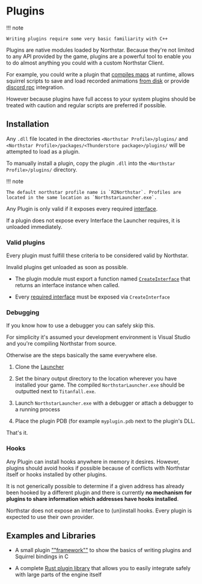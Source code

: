 # Plugins

!!! note

    Writing plugins require some very basic familiarity with C++


Plugins are native modules loaded by Northstar. Because they're not limited to any API provided by the game, plugins are a powerful tool to enable you to do almost anything you could with a custom Northstar Client.

For example, you could write a plugin that [compiles maps](https://github.com/catornot/furnace) at runtime, allows squirrel scripts to save and load recorded animations [from disk](https://github.com/uniboi/recanim) or provide [discord rpc](https://github.com/R2Northstar/NorthstarDiscordRPC) integration.

However because plugins have full access to your system plugins should be treated with caution and regular scripts are preferred if possible.

## Installation

Any `.dll` file located in the directories `<Northstar Profile>/plugins/` and `<Northstar Profile>/packages/<Thunderstore package>/plugins/` will be attempted to load as a plugin.

To manually install a plugin, copy the plugin `.dll` into the `<Northstar Profile>/plugins/` directory.

!!! note

    The default northstar profile name is `R2Northstar`. Profiles are located in the same location as `NorthstarLauncher.exe`.


Any Plugin is only valid if it exposes every required [interface](interfaces.md).

If a plugin does not expose every Interface the Launcher requires, it is unloaded immediately.

### Valid plugins

Every plugin must fulfill these criteria to be considered valid by Northstar.

Invalid plugins get unloaded as soon as possible.

- The plugin module must export a function named [`CreateInterface`](interfaces.md/#createinterface) that returns an interface instance when called.

- Every [required interface](required-interfaces.md) must be exposed via `CreateInterface`

### Debugging

If you know how to use a debugger you can safely skip this.

For simplicity it's assumed your development environment is Visual Studio and you're compiling Northstar from source.

Otherwise are the steps basically the same everywhere else.

1. Clone the [Launcher](https://github.com/R2Northstar/NorthstarLauncher)

2. Set the binary output directory to the location wherever you have installed your game. The compiled `NorthstarLauncher.exe` should be outputted next to `Titanfall.exe`.

3. Launch `NorthstarLauncher.exe` with a debugger or attach a debugger to a running process

4. Place the plugin PDB (for example `myplugin.pdb` next to the plugin's DLL.

That's it.

### Hooks

Any Plugin can install hooks anywhere in memory it desires. However, plugins should avoid hooks if possible because of conflicts with Northstar itself or hooks installed by other plugins.

It is not generically possible to determine if a given address has already been hooked by a different plugin and there is currently **no mechanism for plugins to share information which addresses have hooks installed**.

Northstar does not expose an interface to (un)install hooks. Every plugin is expected to use their own provider.

## Examples and Libraries

- A small plugin [""framework""](https://github.com/uniboi/NSPluginTemplate/) to show the basics of writing plugins and Squirrel bindings in C

- A complete [Rust plugin library](https://crates.io/crates/rrplug) that allows you to easily integrate safely with large parts of the engine itself
